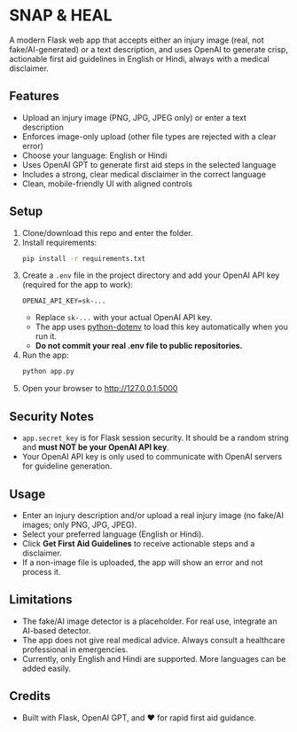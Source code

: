 # SNAP & HEAL

A modern Flask web app that accepts either an injury image (real, not fake/AI-generated) or a text description, and uses OpenAI to generate crisp, actionable first aid guidelines in English or Hindi, always with a medical disclaimer.

## Features
- Upload an injury image (PNG, JPG, JPEG only) or enter a text description
- Enforces image-only upload (other file types are rejected with a clear error)
- Choose your language: English or Hindi
- Uses OpenAI GPT to generate first aid steps in the selected language
- Includes a strong, clear medical disclaimer in the correct language
- Clean, mobile-friendly UI with aligned controls

## Setup
1. Clone/download this repo and enter the folder.
2. Install requirements:
   ```bash
   pip install -r requirements.txt
   ```
3. Create a `.env` file in the project directory and add your OpenAI API key (required for the app to work):
   ```env
   OPENAI_API_KEY=sk-...
   ```
   - Replace `sk-...` with your actual OpenAI API key.
   - The app uses [python-dotenv](https://pypi.org/project/python-dotenv/) to load this key automatically when you run it.
   - **Do not commit your real .env file to public repositories.**
4. Run the app:
   ```bash
   python app.py
   ```
5. Open your browser to http://127.0.0.1:5000

## Security Notes
- `app.secret_key` is for Flask session security. It should be a random string and **must NOT be your OpenAI API key**.
- Your OpenAI API key is only used to communicate with OpenAI servers for guideline generation.

## Usage
- Enter an injury description and/or upload a real injury image (no fake/AI images; only PNG, JPG, JPEG).
- Select your preferred language (English or Hindi).
- Click **Get First Aid Guidelines** to receive actionable steps and a disclaimer.
- If a non-image file is uploaded, the app will show an error and not process it.

## Limitations
- The fake/AI image detector is a placeholder. For real use, integrate an AI-based detector.
- The app does not give real medical advice. Always consult a healthcare professional in emergencies.
- Currently, only English and Hindi are supported. More languages can be added easily.

## Credits
- Built with Flask, OpenAI GPT, and ❤️ for rapid first aid guidance.
